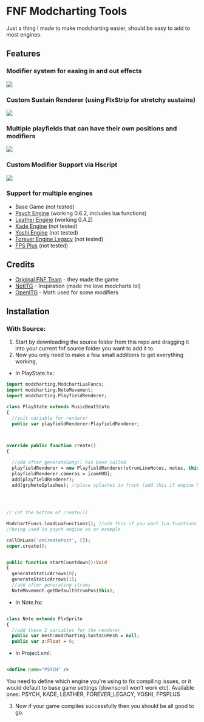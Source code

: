 # FNF Modcharting Tools
Just a thing I made to make modcharting easier, should be easy to add to most engines.

## Features
### Modifier system for easing in and out effects
![](https://github.com/TheZoroForce240/FNF-Modcharting-Tools/blob/main/readme/modifiers.gif)
### Custom Sustain Renderer (using FlxStrip for stretchy sustains)
![](https://github.com/TheZoroForce240/FNF-Modcharting-Tools/blob/main/readme/sustains.gif)
### Multiple playfields that can have their own positions and modifiers
![](https://github.com/TheZoroForce240/FNF-Modcharting-Tools/blob/main/readme/playfields.gif)
### Custom Modifier Support via Hscript
![](https://github.com/TheZoroForce240/FNF-Modcharting-Tools/blob/main/readme/custommods.gif)
### Support for multiple engines
- Base Game (not tested)
- [Psych Engine](https://github.com/ShadowMario/FNF-PsychEngine) (working 0.6.2, includes lua functions)
- [Leather Engine](https://github.com/Leather128/LeatherEngine) (working 0.4.2)
- [Kade Engine](https://github.com/KadeDev/Kade-Engine) (not tested)
- [Yoshi Engine](https://github.com/YoshiCrafter29/YoshiCrafterEngine) (not tested)
- [Forever Engine Legacy](https://github.com/Yoshubs/Forever-Engine-Legacy) (not tested)
- [FPS Plus](https://github.com/ThatRozebudDude/FPS-Plus-Public) (not tested)


## Credits 
- [Original FNF Team](https://github.com/ninjamuffin99/Funkin) - they made the game
- [NotITG](https://www.noti.tg/) - Inspiration (made me love modcharts lol)
- [OpenITG](https://github.com/openitg/openitg) - Math used for some modifiers

## Installation 
### With Source:
1. Start by downloading the source folder from this repo and dragging it into your current fnf source folder you want to add it to.
2. Now you only need to make a few small additions to get everything working,
- In PlayState.hx:
```haxe
import modcharting.ModchartLuaFuncs;
import modcharting.NoteMovement;
import modcharting.PlayfieldRenderer;

class PlayState extends MusicBeatState
{
  //init variable for renderer
  public var playfieldRenderer:PlayfieldRenderer;
  
```
```haxe

override public function create()
{

  //add after generateSong() has been called
  playfieldRenderer = new PlayfieldRenderer(strumLineNotes, notes, this);
  playfieldRenderer.cameras = [camHUD];
  add(playfieldRenderer);
  add(grpNoteSplashes); //place splashes in front (add this if engine has splashes)
      
      
```

```haxe

// (at the bottom of create())

ModchartFuncs.loadLuaFunctions(); //add this if you want lua functions in scripts
//being used in psych engine as an example

callOnLuas('onCreatePost', []);
super.create();

```
```haxe

public function startCountdown():Void
{
  generateStaticArrows(0);
  generateStaticArrows(1);
  //add after generating strums
  NoteMovement.getDefaultStrumPos(this);

```

- In Note.hx:
```haxe

class Note extends FlxSprite
{
  //add these 2 variables for the renderer
  public var mesh:modcharting.SustainMesh = null; 
  public var z:Float = 0;

```
- In Project.xml:
```xml

<define name="PSYCH" />

```
You need to define which engine you're using to fix compiling issues, or it would default to base game settings (downscroll won't work etc).
Available ones: PSYCH, KADE, LEATHER, FOREVER_LEGACY, YOSHI, FPSPLUS


3. Now if your game compiles successfully then you should be all good to go.

